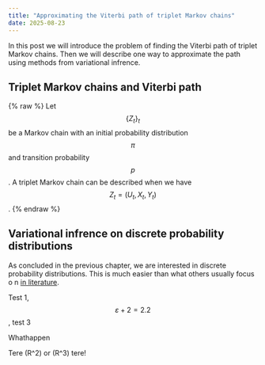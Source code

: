 ```yaml
---
title: "Approximating the Viterbi path of triplet Markov chains"
date: 2025-08-23
---
```


In this post we will introduce the problem of finding the Viterbi path of triplet Markov chains. Then we will describe one way to approximate the path using methods from variational infrence.

## Triplet Markov chains and Viterbi path

{% raw %}
  Let $$\{Z_t\}_t$$ be a Markov chain with an initial probability distribution $$\pi$$ and transition probability $$p$$. A triplet Markov chain can be described when we have $$Z_t = (U_t,X_t,Y_t)$$. 
 {% endraw %}

## Variational infrence on discrete probability distributions

As concluded in the previous chapter, we are interested in discrete probability distributions. This is much easier than what others usually focus o n [in literature](https://cse.buffalo.edu/faculty/mbeal/thesis/).

Test 1, $$\varepsilon + 2 = 2.2$$, test 3


Whathappen

Tere \(R^2\) or (R^3) tere!

